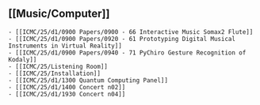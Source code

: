 ## [[Music/Computer]]
	- [[ICMC/25/d1/0900 Papers/0900 - 66 Interactive Music Somax2 Flute]]
	- [[ICMC/25/d1/0900 Papers/0920 - 61 Prototyping Digital Musical Instruments in Virtual Reality]]
	- [[ICMC/25/d1/0900 Papers/0940 - 71 PyChiro Gesture Recognition of Kodaly]]
	- [[ICMC/25/Listening Room]]
	- [[ICMC/25/Installation]]
	- [[ICMC/25/d1/1300 Quantum Computing Panel]]
	- [[ICMC/25/d1/1400 Concert n02]]
	- [[ICMC/25/d1/1930 Concert n04]]